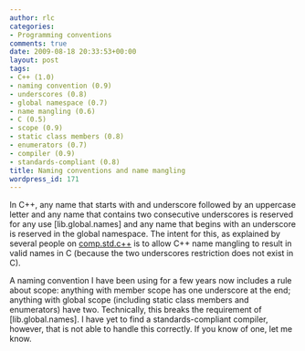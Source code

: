 ```yaml
---
author: rlc
categories:
- Programming conventions
comments: true
date: 2009-08-18 20:33:53+00:00
layout: post
tags:
- C++ (1.0)
- naming convention (0.9)
- underscores (0.8)
- global namespace (0.7)
- name mangling (0.6)
- C (0.5)
- scope (0.9)
- static class members (0.8)
- enumerators (0.7)
- compiler (0.9)
- standards-compliant (0.8)
title: Naming conventions and name mangling
wordpress_id: 171
---
```


In C++, any name that starts with and underscore followed by an uppercase letter and any name that contains two consecutive underscores is reserved for any use [lib.global.names] and any name that begins with an underscore is reserved in the global namespace.<!--more--> The intent for this, as explained by several people on [comp.std.c++](http://groups.google.com/group/comp.std.c++/browse_thread/thread/6457179542578406) is to allow C++ name mangling to result in valid names in C (because the two underscores restriction does not exist in C).

A naming convention I have been using for a few years now includes a rule about scope: anything with member scope has one underscore at the end; anything with global scope (including static class members and enumerators) have two. Technically, this breaks the requirement of [lib.global.names]. I have yet to find a standards-compliant compiler, however, that is not able to handle this correctly. If you know of one, let me know.